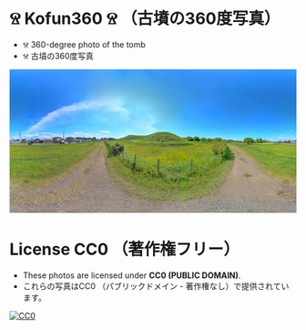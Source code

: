 # Ⱄ Kofun360 Ⱄ （古墳の360度写真）
- Ⱄ 360-degree photo of the tomb
- Ⱄ 古墳の360度写真

![Kofun360](https://raw.githubusercontent.com/AsPJT/Kofun360/main/image.jpg)

# License CC0 （著作権フリー）

- These photos are licensed under **CC0 (PUBLIC DOMAIN)**.
- これらの写真はCC0 （パブリックドメイン - 著作権なし）で提供されています。

[![CC0](https://mirrors.creativecommons.org/presskit/buttons/88x31/svg/cc-zero.svg "CC0")](http://creativecommons.org/publicdomain/zero/1.0/deed.en)
